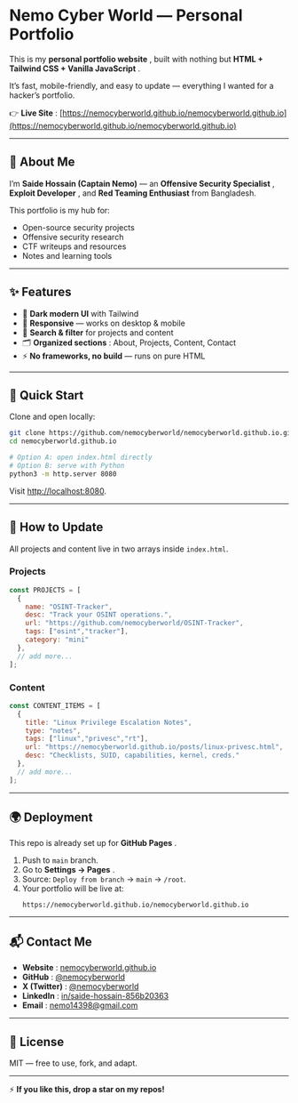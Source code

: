 # Nemo Cyber World — Personal Portfolio

This is my  **personal portfolio website** , built with nothing but  **HTML + Tailwind CSS + Vanilla JavaScript** .

It’s fast, mobile-friendly, and easy to update — everything I wanted for a hacker’s portfolio.

👉  **Live Site** : [https://nemocyberworld.github.io/nemocyberworld.github.io](https://nemocyberworld.github.io/nemocyberworld.github.io)

---

## 👋 About Me

I’m **Saide Hossain (Captain Nemo)** — an  **Offensive Security Specialist** ,  **Exploit Developer** , and **Red Teaming Enthusiast** from Bangladesh.

This portfolio is my hub for:

* Open-source security projects
* Offensive security research
* CTF writeups and resources
* Notes and learning tools

---

## ✨ Features

* 🖤 **Dark modern UI** with Tailwind
* 📱 **Responsive** — works on desktop & mobile
* 🔎 **Search & filter** for projects and content
* 🗂️  **Organized sections** : About, Projects, Content, Contact
* ⚡ **No frameworks, no build** — runs on pure HTML

---

## 🚀 Quick Start

Clone and open locally:

```bash
git clone https://github.com/nemocyberworld/nemocyberworld.github.io.git
cd nemocyberworld.github.io

# Option A: open index.html directly
# Option B: serve with Python
python3 -m http.server 8080
```

Visit [http://localhost:8080](http://localhost:8080/).

---

## 📂 How to Update

All projects and content live in two arrays inside `index.html`.

### Projects

```js
const PROJECTS = [
  {
    name: "OSINT-Tracker",
    desc: "Track your OSINT operations.",
    url: "https://github.com/nemocyberworld/OSINT-Tracker",
    tags: ["osint","tracker"],
    category: "mini"
  },
  // add more...
];
```

### Content

```js
const CONTENT_ITEMS = [
  {
    title: "Linux Privilege Escalation Notes",
    type: "notes",
    tags: ["linux","privesc","rt"],
    url: "https://nemocyberworld.github.io/posts/linux-privesc.html",
    desc: "Checklists, SUID, capabilities, kernel, creds."
  },
  // add more...
];
```

---

## 🌍 Deployment

This repo is already set up for  **GitHub Pages** .

1. Push to `main` branch.
2. Go to  **Settings → Pages** .
3. Source: `Deploy from branch` → `main` → `/root`.
4. Your portfolio will be live at:
   ```
   https://nemocyberworld.github.io/nemocyberworld.github.io
   ```

---

## 📬 Contact Me

* **Website** : [nemocyberworld.github.io](https://nemocyberworld.github.io/)
* **GitHub** : [@nemocyberworld](https://github.com/nemocyberworld)
* **X (Twitter)** : [@nemocyberworld](https://x.com/nemocyberworld)
* **LinkedIn** : [in/saide-hossain-856b20363](https://www.linkedin.com/in/saide-hossain-856b20363)
* **Email** : [nemo14398@gmail.com](mailto:nemo14398@gmail.com)

---

## 📜 License

MIT — free to use, fork, and adapt.

---

⚡ **If you like this, drop a star on my repos!**

